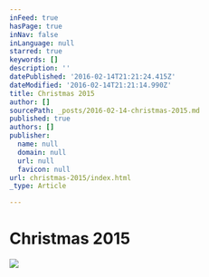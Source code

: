 ```yaml
---
inFeed: true
hasPage: true
inNav: false
inLanguage: null
starred: true
keywords: []
description: ''
datePublished: '2016-02-14T21:21:24.415Z'
dateModified: '2016-02-14T21:21:14.990Z'
title: Christmas 2015
author: []
sourcePath: _posts/2016-02-14-christmas-2015.md
published: true
authors: []
publisher:
  name: null
  domain: null
  url: null
  favicon: null
url: christmas-2015/index.html
_type: Article

---
```

# Christmas 2015
![](https://s3-us-west-2.amazonaws.com/the-grid-img/p/cef7699f3a2c7101efad565ebf98ef65cc798112.png)